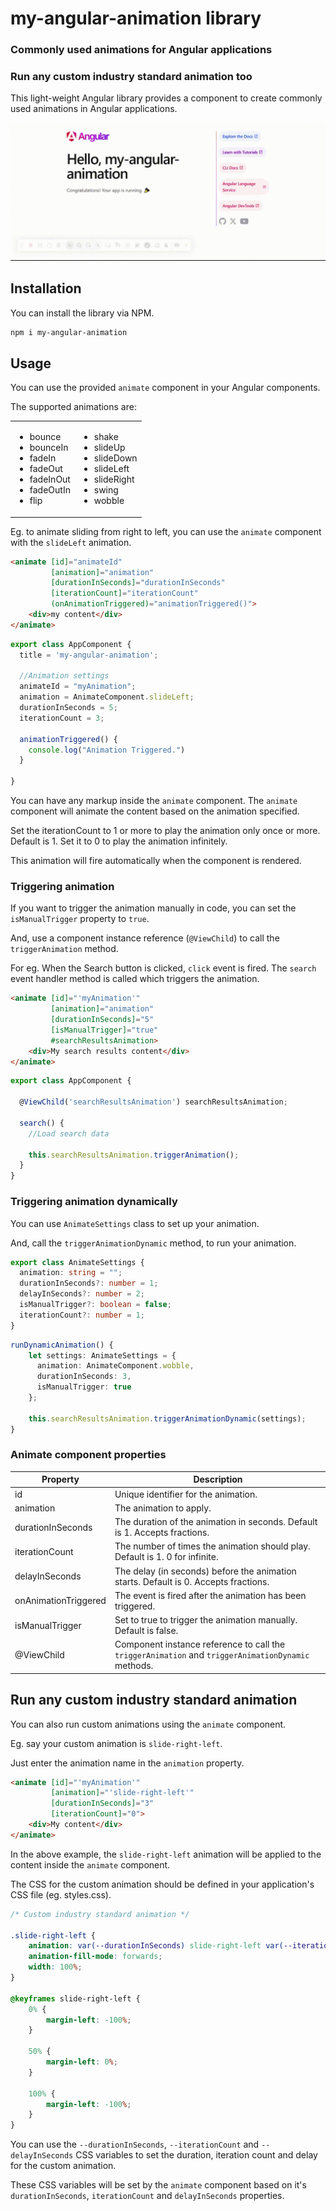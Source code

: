 # my-angular-animation library

### Commonly used animations for Angular applications

### Run any custom industry standard animation too

This light-weight Angular library provides a component to create commonly used animations in Angular applications.

![MyAngularAnimation Demo](MyAngularAnimation.gif)

## Installation

You can install the library via NPM.
```bash
npm i my-angular-animation
```

## Usage

You can use the provided `animate` component in your Angular components.

The supported animations are:

<table border="0">
 <tr>
    <td>
<ul>
<li>bounce</li>
<li>bounceIn</li>
<li>fadeIn</li>
<li>fadeOut</li>
<li>fadeInOut</li>
<li>fadeOutIn</li>
<li>flip</li>
</ul>
    </td>
    <td>
<ul>
<li>shake</li>
<li>slideUp</li>
<li>slideDown</li>
<li>slideLeft</li>
<li>slideRight</li>
<li>swing</li>
<li>wobble</li>
</ul>
    </td>
 </tr>
</table>

Eg. to animate sliding from right to left, you can use the `animate` component with the `slideLeft` animation.

```html
<animate [id]="animateId" 
         [animation]="animation" 
         [durationInSeconds]="durationInSeconds"
         [iterationCount]="iterationCount"
         (onAnimationTriggered)="animationTriggered()"> 
    <div>my content</div>    
</animate>
```
```typescript
export class AppComponent {
  title = 'my-angular-animation';

  //Animation settings
  animateId = "myAnimation";
  animation = AnimateComponent.slideLeft;
  durationInSeconds = 5;
  iterationCount = 3;

  animationTriggered() {
    console.log("Animation Triggered.")
  }

}
```

You can have any markup inside the `animate` component. The `animate` component will animate the content based on the animation specified.

Set the iterationCount to 1 or more to play the animation only once or more. Default is 1. Set it to 0 to play the animation infinitely.

This animation will fire automatically when the component is rendered.

### Triggering animation

If you want to trigger the animation manually in code, you can set the `isManualTrigger` property to `true`.

And, use a component instance reference (`@ViewChild`) to call the `triggerAnimation` method.

For eg. When the Search button is clicked, `click` event is fired. The `search` event handler method is called which triggers the animation.

```html
<animate [id]="'myAnimation'" 
         [animation]="animation" 
         [durationInSeconds]="5"
         [isManualTrigger]="true"
         #searchResultsAnimation>
    <div>My search results content</div>
</animate>
```
```typescript
export class AppComponent {

  @ViewChild('searchResultsAnimation') searchResultsAnimation;

  search() {
    //Load search data

    this.searchResultsAnimation.triggerAnimation();
  }
}
```

### Triggering animation dynamically

You can use `AnimateSettings` class to set up your animation.

And, call the `triggerAnimationDynamic` method, to run your animation.

```typescript
export class AnimateSettings {
  animation: string = "";
  durationInSeconds?: number = 1;
  delayInSeconds?: number = 2;
  isManualTrigger?: boolean = false;
  iterationCount?: number = 1;
}
```

```typescript
runDynamicAnimation() {
    let settings: AnimateSettings = {
      animation: AnimateComponent.wobble,
      durationInSeconds: 3,
      isManualTrigger: true
    };

    this.searchResultsAnimation.triggerAnimationDynamic(settings);
}
```

### Animate component properties

| Property | Description |
| --- | --- |
| id | Unique identifier for the animation. |
| animation | The animation to apply. |
| durationInSeconds | The duration of the animation in seconds. Default is 1. Accepts fractions. |
| iterationCount | The number of times the animation should play. Default is 1. 0 for infinite. |
| delayInSeconds | The delay (in seconds) before the animation starts. Default is 0. Accepts fractions.|
| onAnimationTriggered | The event is fired after the animation has been triggered. |
| isManualTrigger | Set to true to trigger the animation manually. Default is false. |
| @ViewChild | Component instance reference to call the `triggerAnimation` and `triggerAnimationDynamic` methods. |

## Run any custom industry standard animation

You can also run custom animations using the `animate` component.

Eg. say your custom animation is `slide-right-left`.

Just enter the animation name in the `animation` property.

```html
<animate [id]="'myAnimation'" 
         [animation]="'slide-right-left'" 
         [durationInSeconds]="3"
         [iterationCount]="0">
    <div>My content</div>
</animate>
```

In the above example, the `slide-right-left` animation will be applied to the content inside the `animate` component.

The CSS for the custom animation should be defined in your application's CSS file (eg. styles.css).
```css
/* Custom industry standard animation */

.slide-right-left {
    animation: var(--durationInSeconds) slide-right-left var(--iterationCount) var(--delayInSeconds);
    animation-fill-mode: forwards;
    width: 100%;
}

@keyframes slide-right-left {
    0% {
        margin-left: -100%;
    }

    50% {
        margin-left: 0%;
    }

    100% {
        margin-left: -100%;
    }
}
```

You can use the `--durationInSeconds`, `--iterationCount` and `--delayInSeconds` CSS variables to set the duration, iteration count and delay for the custom animation.

These CSS variables will be set by the `animate` component based on it's `durationInSeconds`, `iterationCount` and `delayInSeconds` properties.